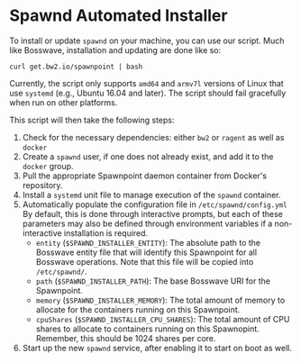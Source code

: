 # Spawnd Automated Installer

To install or update `spawnd` on your machine, you can use our script. Much like
Bosswave, installation and updating are done like so:
```
curl get.bw2.io/spawnpoint | bash
```

Currently, the script only supports `amd64` and `armv7l` versions of Linux that
use `systemd` (e.g., Ubuntu 16.04 and later). The script should fail gracefully
when run on other platforms.

This script will then take the following steps:
  1. Check for the necessary dependencies: either `bw2` or `ragent` as well as
     `docker`
  2. Create a `spawnd` user, if one does not already exist, and add it to the
     `docker` group.
  3. Pull the appropriate Spawnpoint daemon container from Docker's repository.
  4. Install a `systemd` unit file to manage execution of the `spawnd` container.
  5. Automatically populate the configuration file in `/etc/spawnd/config.yml`
     By default, this is done through interactive prompts, but each of these
     parameters may also be defined through environment variables if a
     non-interactive installation is required.
     * `entity` (`$SPAWND_INSTALLER_ENTITY`): The absolute path to the Bosswave
       entity file that will identify this Spawnpoint for all Bosswave operations.
       Note that this file will be copied into `/etc/spawnd/`.
     * `path` (`$SPAWND_INSTALLER_PATH`): The base Bosswave URI for the Spawnpoint.
     * `memory` (`$SPAWND_INSTALLER_MEMORY`): The total amount of memory to
       allocate for the containers running on this Spawnpoint.
     * `cpuShares` (`$SPAWND_INSTALLER_CPU_SHARES`): The total amount of CPU
       shares to allocate to containers running on this Spawnopint. Remember,
       this should be 1024 shares per core.
  7. Start up the new `spawnd` service, after enabling it to start on boot as
     well.
